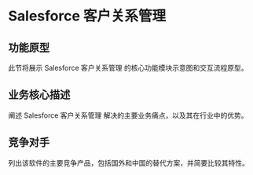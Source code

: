 # Salesforce 客户关系管理

## 功能原型

此节将展示 Salesforce 客户关系管理 的核心功能模块示意图和交互流程原型。

## 业务核心描述

阐述 Salesforce 客户关系管理 解决的主要业务痛点，以及其在行业中的优势。

## 竞争对手

列出该软件的主要竞争产品，包括国外和中国的替代方案，并简要比较其特性。
